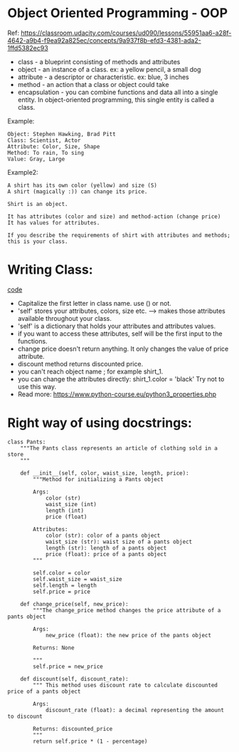 # Object Oriented Programming - OOP

Ref: https://classroom.udacity.com/courses/ud090/lessons/55951aa6-a28f-4642-a9b4-f9ea92a825ec/concepts/9a937f8b-efd3-4381-ada2-1ffd5382ec93

- class - a blueprint consisting of methods and attributes
- object - an instance of a class. ex: a yellow pencil, a small dog
- attribute - a descriptor or characteristic. ex: blue, 3 inches 
- method - an action that a class or object could take
- encapsulation - you can combine functions and data all into a single entity. In object-oriented programming, 
this single entity is called a class.  


Example: 

    Object: Stephen Hawking, Brad Pitt
    Class: Scientist, Actor
    Attribute: Color, Size, Shape 
    Method: To rain, To sing
    Value: Gray, Large
    
Example2:

    A shirt has its own color (yellow) and size (S)
    A shirt (magically :)) can change its price. 
    
    Shirt is an object.
    
    It has attributes (color and size) and method-action (change price)
    It has values for attributes. 
    
    If you describe the requirements of shirt with attributes and methods;
    this is your class. 
    
    
# Writing Class:

[code](https://github.com/pelinbalci/aws_ml_foundations/blob/master/OOP/codes/shirt_example.py)

- Capitalize the first letter in class name. use () or not.
- 'self' stores your attributes, colors, size etc. --> makes those attributes available throughout your class.
- 'self' is a dictionary that holds your attributes and attributes values.
- if you want to access these attributes, self will be the first input to the functions.
- change price doesn't return anything. It only changes the value of price attribute.
- discount method returns discounted price.
- you can't reach object name ; for example shirt_1.
- you can change the attributes directly: shirt_1.color = 'black' Try not to use this way.
- Read more: https://www.python-course.eu/python3_properties.php

    
# Right way of using docstrings:

    class Pants:
        """The Pants class represents an article of clothing sold in a store
        """
    
        def __init__(self, color, waist_size, length, price):
            """Method for initializing a Pants object
    
            Args: 
                color (str)
                waist_size (int)
                length (int)
                price (float)
    
            Attributes:
                color (str): color of a pants object
                waist_size (str): waist size of a pants object
                length (str): length of a pants object
                price (float): price of a pants object
            """
    
            self.color = color
            self.waist_size = waist_size
            self.length = length
            self.price = price
    
        def change_price(self, new_price):
            """The change_price method changes the price attribute of a pants object
    
            Args: 
                new_price (float): the new price of the pants object
    
            Returns: None
    
            """
            self.price = new_price
            
        def discount(self, discount_rate):
            """ This method uses discount rate to calculate discounted price of a pants object
            
            Args:
                discount_rate (float): a decimal representing the amount to discount
                
            Returns: discounted_price
            """   
            return self.price * (1 - percentage)
        